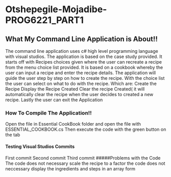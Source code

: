 # Otshepegile-Mojadibe-PROG6221_PART1
## What My Command Line Application is About!!
The command line application uses c# high level programming language with visual studios.
The application is based on the case study provided.
It starts off with Recipes choices given where the user can recreate a recipe from the menu choice list provided.
It is based on a cookbook whereby the user can input a recipe and enter the recipe details. 
The application will guide the user step by step on how to create the recipe.
With the choice list the user can select on what to do with the recipe.
Which are:
Create the Recipe
Display the Recipe Created
Clear the recipe Created( it will automatically clear the recipe when the user decides to created a new recipe.
Lastly the user can exit the Application
### How To Compile The Application!!
Open the file in Essential CookBook folder and open the file with ESSENTIAL_COOKBOOK.cs
Then execute the code with the green button on the tab
#### Testing Visual Studios Commits
First commit
Second commit
Third commit
#####Problems with the Code
The code does not necessary scale the recipe to a factor
the code does not neccessary display the ingredients and steps in an array form
